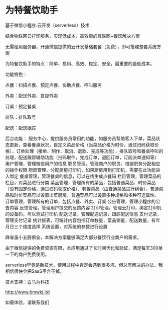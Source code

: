 # 为特餐饮助手

基于微信小程序.云开发（serverless）技术

结合物联网云打印服务，实现低成本，高效能的互联网+餐饮解决方案

无需租用服务器，开通微信提供的云开发基础套餐（免费），即可搭建整套系统方案

为特餐饮助手的特点：简单、易用、高效、稳定、安全，最重要的是低成本。

功能特色：

点餐：扫描点餐、预定点餐、协助点餐、呼叫服务

外卖：配送外卖、自提外卖

订桌：预定餐桌

排队：排队取号

配送：配送跟踪

后台功能：
服务中心，提供服务员常用的功能，如服务员帮助客人下单，菜品状态更新，查看餐桌状况，自定义菜品价格（当菜品价格为时价，通过扫码获取价格），订单处理（接单、制作、取消、退款、完成等功能），排队取号和餐桌呼叫的处理，配送跟踪辅助功能（扫码取件，完成订单，退回订单，订阅派单通知等）
用户管理，管理微信用户的信息
职员管理，管理商户的职员，根据职务分配相应的操作权限
厨房管理，分配厨房打印机，如果厨房用到打印机，需要在此功能进入绑定
餐桌管理，管理餐桌的信息，可以在线生成点餐码
栏目管理，管理菜品的栏目，对菜品进行分类
菜品管理，管理所有的菜品，包括普通菜品、时价菜品（没有固定价格，通过扫码获取价格）、套餐菜品（由普通菜品进行组合），普通菜品和时价菜品可以设置出菜厨房，普通菜品可以设置多种规格和多种可选属性。
订单管理，管理所有的订单，包括点餐、外卖、订桌
公告管理，管理小程序的公告内容
反馈管理，管理用户提交的反馈内容
打印管理，管理云打印，绑定打印机的设备码，可以测试打印机
配送记录，管理配送记录，跟踪配送信息
支付记录，管理支付记录
统计报表，可统计内容包括订单数量，菜品销量，配送数量，有年月日三个维度选择
系统设置，对系统的参数进行设置

麻雀虽小五脏俱全，本解决方案能够满足大部分餐饮行业商户的需求。

由于微信提供的免费资源有限，本应用通过了长时间优化和验证，满足每天300单一下的商户免费使用。

serverless毕竟是新技术，使用过程中肯定会遇到很多坑，但总有解决的办法。我相信很快会把SaaS平台干掉。

技术支持：白马为科技

http://www.bmwkj.ltd  

如需体验，请联系我们

